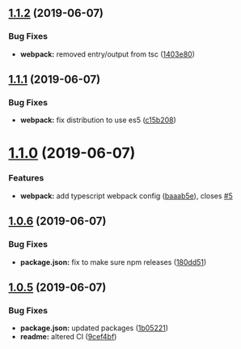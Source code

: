 ## [1.1.2](https://github.com/shaun-sweet/sweet-configs/compare/v1.1.1...v1.1.2) (2019-06-07)


### Bug Fixes

* **webpack:** removed entry/output from tsc ([1403e80](https://github.com/shaun-sweet/sweet-configs/commit/1403e80))

## [1.1.1](https://github.com/shaun-sweet/sweet-configs/compare/v1.1.0...v1.1.1) (2019-06-07)


### Bug Fixes

* **webpack:** fix distribution to use es5 ([c15b208](https://github.com/shaun-sweet/sweet-configs/commit/c15b208))

# [1.1.0](https://github.com/shaun-sweet/sweet-configs/compare/v1.0.6...v1.1.0) (2019-06-07)


### Features

* **webpack:** add typescript webpack config ([baaab5e](https://github.com/shaun-sweet/sweet-configs/commit/baaab5e)), closes [#5](https://github.com/shaun-sweet/sweet-configs/issues/5)

## [1.0.6](https://github.com/shaun-sweet/sweet-configs/compare/v1.0.5...v1.0.6) (2019-06-07)


### Bug Fixes

* **package.json:** fix to make sure npm releases ([180dd51](https://github.com/shaun-sweet/sweet-configs/commit/180dd51))

## [1.0.5](https://github.com/shaun-sweet/sweet-configs/compare/v1.0.4...v1.0.5) (2019-06-07)


### Bug Fixes

* **package.json:** updated packages ([1b05221](https://github.com/shaun-sweet/sweet-configs/commit/1b05221))
* **readme:** altered CI ([9cef4bf](https://github.com/shaun-sweet/sweet-configs/commit/9cef4bf))

